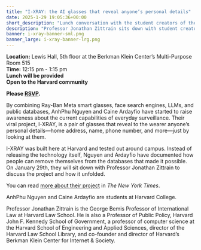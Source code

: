 ```yaml
---
title: "I-XRAY: the AI glasses that reveal anyone’s personal details"
date: 2025-1-29 19:05:36+00:00
short_description: "Lunch conversation with the student creators of the viral I-XRAY, the AI glasses that reveal anyone’s personal details."
description: "Professor Jonathan Zittrain sits down with student creators AnhPhu Nguyen and Caine Ardayfio to discuss the project and how everyday people can remove their information from the data sources that made it possible."
banner: i-xray-banner-sml.png
banner_large: i-xray-banner-lrg.png
---
```

**Location:** Lewis Hall, 5th floor at the Berkman Klein Center’s Multi-Purpose Room 515<br />
**Time:** 12:15 pm - 1:15 pm<br />
**Lunch will be provided**<br />
**Open to the Harvard community**

**Please <a href="https://docs.google.com/forms/d/e/1FAIpQLSfIkFzZcRi1pOsEDAZHXLebvZry3VbRoFmW27aDiAHdnrF07g/viewform?usp=header">RSVP</a>.**

By combining Ray-Ban Meta smart glasses, face search engines, LLMs, and public databases, AnhPhu Nguyen and Caine Ardayfio have started to raise awareness about the current capabilities of everyday surveillance. Their viral project, I-XRAY, is a pair of glasses that reveal to the wearer anyone’s personal details—home address, name, phone number, and more—just by looking at them.

I-XRAY was built here at Harvard and tested out around campus. Instead of releasing the technology itself, Nguyen and Ardayfio have documented how people can remove themselves from the databases that made it possible. On January 29th, they will sit down with Professor Jonathan Zittrain to discuss the project and how it unfolded.

You can read <a href="https://www.nytimes.com/2024/10/24/technology/facial-recognition-glasses-privacy-harvard.html">more about their project</a> in <i>The New York Times</i>.

AnhPhu Nguyen and Caine Ardayfio are students at Harvard College.

Professor Jonathan Zittrain is the George Bemis Professor of International Law at Harvard Law School. He is also a Professor of Public Policy, Harvard John F. Kennedy School of Government, a professor of computer science at the Harvard School of Engineering and Applied Sciences, director of the Harvard Law School Library, and co-founder and director of Harvard’s Berkman Klein Center for Internet & Society.

